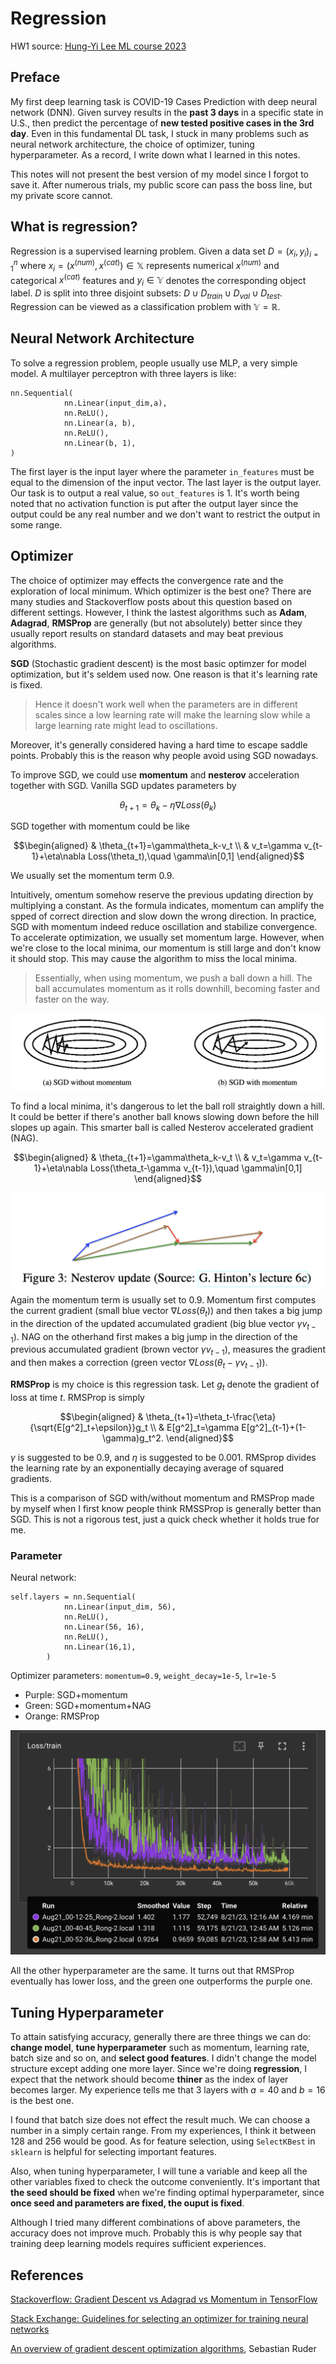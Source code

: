 # Regression
HW1 source: [Hung-Yi Lee ML course 2023](https://speech.ee.ntu.edu.tw/~hylee/ml/2023-spring.php)

## Preface
My first deep learning task is COVID-19 Cases Prediction with deep neural network (DNN). Given survey results in the **past 3 days** in a specific state in U.S., then predict the percentage of **new tested positive cases in the 3rd day**. Even in this fundamental DL task, I stuck in many problems such as neural network architecture, the choice of optimizer, tuning hyperparameter. As a record, I write down what I learned in this notes.

This notes will not present the best version of my model since I forgot to save it. After numerous trials, my public score can pass the boss line, but my private score cannot.

## What is regression?
Regression is a supervised learning problem. Given a data set $`D=(x_i,y_i)_{i=1}^n`$ where $`x_i=(x^{(num)},x^{(cat)})\in\mathbb{X}`$ represents numerical $`x^{(num)}`$ and categorical $`x^{(cat)}`$ features and $`y_i\in\mathbb{Y}`$ denotes the corresponding object label. $`D`$ is split into three disjoint subsets: $`D\cup D_{train}\cup D_{val}\cup D_{test}`$. Regression can be viewed as a classification problem with $`\mathbb{Y}=\mathbb{R}`$.

## Neural Network Architecture
To solve a regression problem, people usually use MLP, a very simple model. A multilayer perceptron with three layers is like:
```
nn.Sequential(
            nn.Linear(input_dim,a),
            nn.ReLU(),
            nn.Linear(a, b),
            nn.ReLU(),
            nn.Linear(b, 1),
)
```
The first layer is the input layer where the parameter `in_features` must be equal to the dimension of the input vector. The last layer is the output layer. Our task is to output a real value, so `out_features` is 1. It's worth being noted that no activation function is put after the output layer since the output could be any real number and we don't want to restrict the output in some range.



## Optimizer
The choice of optimizer may effects the convergence rate and the exploration of local minimum. Which optimizer is the best one? There are many studies and Stackoverflow posts about this question based on different settings. However, I think the lastest algorithms such as **Adam**, **Adagrad**, **RMSProp** are generally (but not absolutely) better since they usually report results on standard datasets and may beat previous algorithms.

**SGD** (Stochastic gradient descent) is the most basic optimzer for model optimization, but it's seldem used now. One reason is that it's learning rate is fixed. 
> Hence it doesn't work well when the parameters are in different scales since a low learning rate will make the learning slow while a large learning rate might lead to oscillations.

Moreover, it's generally considered having a hard time to escape saddle points. Probably this is the reason why people avoid using SGD nowadays. 

To improve SGD, we could use **momentum** and **nesterov** acceleration together with SGD. Vanilla SGD updates parameters by
```math
\theta_{t+1}=\theta_k-\eta\nabla Loss(\theta_k)
```
SGD together with momentum could be like
```math
\begin{aligned}
& \theta_{t+1}=\gamma\theta_k-v_t \\
& v_t=\gamma v_{t-1}+\eta\nabla Loss(\theta_t),\quad \gamma\in[0,1]
\end{aligned}
```
We usually set the momentum term 0.9.

Intuitively, omentum somehow reserve the previous updating direction by multiplying a constant. As the formula indicates, momentum can amplify the spped of correct direction and slow down the wrong direction. 
In practice, SGD with momentum indeed reduce oscillation and stabilize convergence. To accelerate optimization, we usually set momentum large. However, when we're close to the local minima, our momentum is still large and don't know it should stop. This may cause the algorithm to miss the local minima. 

>Essentially, when using momentum, we push a ball down a hill. The ball accumulates momentum as it rolls downhill, becoming faster and faster on the way.

![image alt](https://github.com/levi0206/Deep_Learning_Notes/blob/3919a90b0a32a10db7382bebaf30bb7d252c429e/image/SGD%20with%3Awithout%20momentum.png)

To find a local minima, it's dangerous to let the ball roll straightly down a hill. It could be better if there's another ball knows slowing down before the hill slopes up again. This smarter ball is called Nesterov accelerated gradient (NAG).

```math
\begin{aligned}
& \theta_{t+1}=\gamma\theta_k-v_t \\
& v_t=\gamma v_{t-1}+\eta\nabla Loss(\theta_t-\gamma v_{t-1}),\quad \gamma\in[0,1]
\end{aligned}
```
![image alt](https://github.com/levi0206/Deep_Learning_Notes/blob/6219bbc24054903186dd42520cdc771e30fbcc69/image/Nesterov%20update.png)
Again the momentum term is usually set to 0.9. Momentum first computes the current gradient (small blue vector $`\nabla Loss(\theta_t)`$) and then takes a big jump in the direction of the updated accumulated gradient (big blue vector $`\gamma v_{t-1}`$). NAG on the otherhand first makes a big jump in the direction of the previous accumulated gradient (brown vector $`\gamma v_{t-1}`$), measures the gradient and then makes a correction (green vector $`\nabla Loss(\theta_t-\gamma v_{t-1})`$).

**RMSProp** is my choice is this regression task. Let $`g_t`$ denote the gradient of loss at time $`t`$. RMSProp is simply
```math
\begin{aligned}
& \theta_{t+1}=\theta_t-\frac{\eta}{\sqrt{E[g^2]_t+\epsilon}}g_t \\
& E[g^2]_t=\gamma E[g^2]_{t-1}+(1-\gamma)g_t^2.
\end{aligned}
```
$`\gamma`$ is suggested to be 0.9, and $`\eta`$ is suggested to be 0.001. RMSprop divides the learning rate by an exponentially decaying average of squared gradients. 

This is a comparison of SGD with/without momentum and RMSProp made by myself when I first know people think RMSSProp is generally better than SGD. This is not a rigorous test, just a quick check whether it holds true for me. 
### Parameter

Neural network: 
```
self.layers = nn.Sequential(
            nn.Linear(input_dim, 56),
            nn.ReLU(),
            nn.Linear(56, 16),
            nn.ReLU(),
            nn.Linear(16,1),
        )
```

Optimizer parameters: `momentum=0.9`, `weight_decay=1e-5`, `lr=1e-5`
- Purple: SGD+momentum
- Green: SGD+momentum+NAG
- Orange: RMSProp

![image alt](https://github.com/levi0206/Deep_Learning_Notes/blob/c910202f7426eade11c003fe77640cdc8b466ead/image/SGD%20vs%20RMSProp.png)

All the other hyperparameter are the same. It turns out that RMSProp eventually has lower loss, and the green one outperforms the purple one. 

## Tuning Hyperparameter
To attain satisfying accuracy, generally there are three things we can do: **change model**, **tune hyperparameter** such as momentum, learning rate, batch size and so on, and **select good features**. I didn't change the model structure except adding one more layer. Since we're doing **regression**, I expect that the network should become **thiner** as the index of layer becomes larger. My experience tells me that 3 layers with $`a=40`$ and $`b=16`$ is the best one. 

I found that batch size does not effect the result much. We can choose a number in a simply certain range. From my experiences, I think it between 128 and 256 would be good. As for feature selection, using 
`SelectKBest` in `sklearn` is helpful for selecting important features. 

Also, when tuning hyperparameter, I will tune a variable and keep all the other variables fixed to check the outcome conveniently. It's important that **the seed should be fixed** when we're finding optimal hyperparameter, since **once seed and parameters are fixed, the ouput is fixed**. 

Although I tried many different combinations of above parameters, the accuracy does not improve much. Probably this is why people say that training deep learning models requires sufficient experiences. 

## References
[Stackoverflow: Gradient Descent vs Adagrad vs Momentum in TensorFlow](https://stackoverflow.com/questions/36162180/gradient-descent-vs-adagrad-vs-momentum-in-tensorflow)

[Stack Exchange: Guidelines for selecting an optimizer for training neural networks](https://datascience.stackexchange.com/questions/10523/guidelines-for-selecting-an-optimizer-for-training-neural-networks)

[An overview of gradient descent optimization algorithms](https://arxiv.org/abs/1609.04747), Sebastian Ruder

